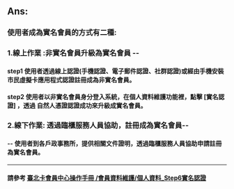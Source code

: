 ## Ans:

### 使用者成為實名會員的方式有二種:

### 1.線上作業 :非實名會員升級為實名會員 --

#### step1 使用者透過線上認證\(手機認證、電子郵件認證、社群認證\)或經由手機安裝市民虛擬卡應用程式認證註冊成為非實名會員。

#### step2 使用者以非實名會員身分登入系統，在個人資料維護功能裡，點擊 \[實名認證\] ，透過 自然人憑證認證成功來升級成實名會員。

### 2.線下作業: 透過臨櫃服務人員協助，註冊成為實名會員--

#### -- 使用者到各戶政事務所，提供相關文件證明，透過臨櫃服務人員協助申請註冊為實名會員。

---

#### 請參考  [臺北卡會員中心操作手冊 /會員資料維護/個人資料\_Step6實名認證](https://jrsysangela.gitbooks.io/taipeicard30/content/chapter2/4e09-hui-yuan-zi-liao-wei-hu/4e0029-ge-ren-zi-xun.html)



